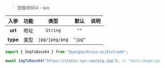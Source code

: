 > 图像转B64 - `Web`

入参|功能|类型|默认|说明
:-:|:-:|:-:|:-:|-
**url**|地址|`String`|`""`
**type**|类型|`jpg/jpeg/png`|`"jpg"`

```js
import { ImgToBase64 } from "@yangzw/bruce-us/dist/web";

await ImgToBase64("https://static.xyz.com/pig.jpg"); // "data:image/jpeg;base64,/9j/4AAQSkZJRgABAQAAAQAB..."
```